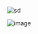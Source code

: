 
![sd](https://github.com/user-attachments/assets/35ca802c-06a6-41ad-a3cc-0c39b5de3891)


![image](https://github.com/user-attachments/assets/c95db61e-697a-42cf-9929-0ab9b357d8ea)
